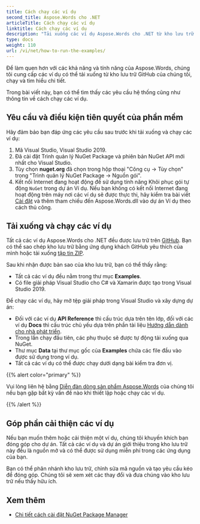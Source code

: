 ```yaml
---
title: Cách chạy các ví dụ
second_title: Aspose.Words cho .NET
articleTitle: Cách chạy các ví dụ
linktitle: Cách chạy các ví dụ
description: "Tải xuống các ví dụ Aspose.Words cho .NET từ kho lưu trữ GitHub của chúng tôi và tìm hiểu cách chạy chúng để làm quen hơn với các khả năng và tính năng của Aspose.Words bằng C#."
type: docs
weight: 110
url: /vi/net/how-to-run-the-examples/
---
```


Để làm quen hơn với các khả năng và tính năng của Aspose.Words, chúng tôi cung cấp các ví dụ có thể tải xuống từ kho lưu trữ GitHub của chúng tôi, chạy và tìm hiểu chi tiết.

Trong bài viết này, bạn có thể tìm thấy các yêu cầu hệ thống cũng như thông tin về cách chạy các ví dụ.

## Yêu cầu và điều kiện tiên quyết của phần mềm

Hãy đảm bảo bạn đáp ứng các yêu cầu sau trước khi tải xuống và chạy các ví dụ:

1. Mã Visual Studio, Visual Studio 2019.
2. Đã cài đặt Trình quản lý NuGet Package và phiên bản NuGet API mới nhất cho Visual Studio.
3. Tùy chọn **nuget.org** đã chọn trong hộp thoại "Công cụ → Tùy chọn" trong "Trình quản lý NuGet Package → Nguồn gói".
4. Kết nối Internet đang hoạt động để sử dụng tính năng Khôi phục gói tự động `NuGet` trong dự án Ví dụ. Nếu bạn không có kết nối Internet đang hoạt động trên máy nơi các ví dụ sẽ được thực thi, hãy kiểm tra bài viết [Cài đặt](/words/vi/net/installation/) và thêm tham chiếu đến Aspose.Words.dll vào dự án Ví dụ theo cách thủ công.

## Tải xuống và chạy các ví dụ

Tất cả các ví dụ Aspose.Words cho .NET đều được lưu trữ trên [GitHub](https://github.com/aspose-words/Aspose.Words-for-.NET). Bạn có thể sao chép kho lưu trữ bằng ứng dụng khách GitHub yêu thích của mình hoặc tải xuống [tập tin ZIP](https://github.com/aspose-words/Aspose.Words-for-.NET/archive/master.zip).

Sau khi nhận được bản sao của kho lưu trữ, bạn có thể thấy rằng:

- Tất cả các ví dụ đều nằm trong thư mục **Examples**.
- Có file giải pháp Visual Studio cho C# và Xamarin được tạo trong Visual Studio 2019.

Để chạy các ví dụ, hãy mở tệp giải pháp trong Visual Studio và xây dựng dự án:

- Đối với các ví dụ **API Reference** thì cấu trúc dựa trên tên lớp, đối với các ví dụ **Docs** thì cấu trúc chủ yếu dựa trên phần tài liệu [Hướng dẫn dành cho nhà phát triển](/words/vi/net/developer-guide/).
- Trong lần chạy đầu tiên, các phụ thuộc sẽ được tự động tải xuống qua NuGet.
- Thư mục **Data** tại thư mục gốc của **Examples** chứa các file đầu vào được sử dụng trong ví dụ.
- Tất cả các ví dụ có thể được chạy dưới dạng bài kiểm tra đơn vị.

{{% alert color="primary" %}}

Vui lòng liên hệ bằng [Diễn đàn dòng sản phẩm Aspose.Words](https://forum.aspose.com/c/words/8) của chúng tôi nếu bạn gặp bất kỳ vấn đề nào khi thiết lập hoặc chạy các ví dụ.

{{% /alert %}}

## Góp phần cải thiện các ví dụ

Nếu bạn muốn thêm hoặc cải thiện một ví dụ, chúng tôi khuyến khích bạn đóng góp cho dự án. Tất cả các ví dụ và dự án giới thiệu trong kho lưu trữ này đều là nguồn mở và có thể được sử dụng miễn phí trong các ứng dụng của bạn.

Bạn có thể phân nhánh kho lưu trữ, chỉnh sửa mã nguồn và tạo yêu cầu kéo để đóng góp. Chúng tôi sẽ xem xét các thay đổi và đưa chúng vào kho lưu trữ nếu thấy hữu ích.

## Xem thêm

- [Chi tiết cách cài đặt NuGet Package Manager](https://docs.microsoft.com/nuget/guides/install-nuget)
